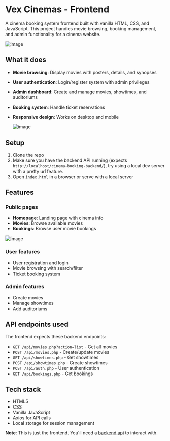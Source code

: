 # Vex Cinemas - Frontend

A cinema booking system frontend built with vanilla HTML, CSS, and JavaScript. This project handles movie browsing, booking management, and admin functionality for a cinema website.

![image](https://github.com/user-attachments/assets/ee815a0e-3395-41f1-b163-e415bafa8d19)


## What it does

- **Movie browsing**: Display movies with posters, details, and synopses
- **User authentication**: Login/register system with admin privileges
- **Admin dashboard**: Create and manage movies, showtimes, and auditoriums
- **Booking system**: Handle ticket reservations
- **Responsive design**: Works on desktop and mobile

  ![image](https://github.com/user-attachments/assets/18c60c93-4934-4b39-a2e0-eb1b5b09f8c3)


## Setup

1. Clone the repo
2. Make sure you have the backend API running (expects `http://localhost/cinema-booking-backend/`), try using a local dev server with a pretty url feature.
3. Open `index.html` in a browser or serve with a local server

## Features

### Public pages

- **Homepage**: Landing page with cinema info
- **Movies**: Browse available movies
- **Bookings**: Browse user movie bookings

![image](https://github.com/user-attachments/assets/42af4204-db6d-45c8-8ca8-1aea23b53e29)


### User features

- User registration and login
- Movie browsing with search/filter
- Ticket booking system

### Admin features

- Create movies
- Manage showtimes
- Add auditoriums

## API endpoints used

The frontend expects these backend endpoints:

- `GET /api/movies.php?action=list` - Get all movies
- `POST /api/movies.php` - Create/update movies
- `GET /api/showtimes.php` - Get showtimes
- `POST /api/showtimes.php` - Create showtimes
- `POST /api/auth.php` - User authentication
- `GET /api/bookings.php` - Get bookings

## Tech stack

- HTML5
- CSS
- Vanilla JavaScript
- Axios for API calls
- Local storage for session management

**Note**: This is just the frontend. You'll need a [backend api](https://github.com/MarkSemaan/cinema-booking-backend) to interact with.
